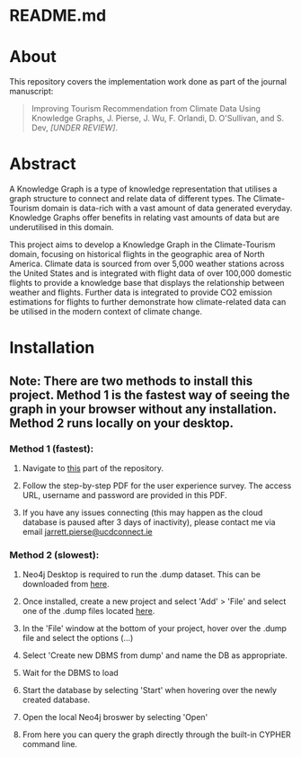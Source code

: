 # README.md



# About
This repository covers the implementation work done as part of the journal manuscript:
>Improving Tourism Recommendation from Climate Data Using Knowledge Graphs, J. Pierse, J. Wu, F. Orlandi, D. O'Sullivan, and S. Dev, *[UNDER REVIEW]*.

# Abstract
A Knowledge Graph is a type of knowledge representation that utilises a graph structure to connect and relate data of different types. The Climate-Tourism domain is data-rich with a vast amount of data generated everyday. Knowledge Graphs offer benefits in relating vast amounts of data but are underutilised in this domain.

This project aims to develop a Knowledge Graph in the Climate-Tourism domain, focusing on historical flights in the geographic area of North America. Climate data is sourced from over 5,000 weather stations across the United States and is integrated with flight data of over 100,000 domestic flights to provide a knowledge base that displays the relationship between weather and flights. Further data is integrated to provide CO2 emission estimations for flights to further demonstrate how climate-related data can be utilised in the modern context of climate change.

# Installation

## Note: There are two methods to install this project. Method 1 is the fastest way of seeing the graph in your browser without any installation. Method 2 runs locally on your desktop.

### Method 1 (fastest):

1. Navigate to [this](https://csgitlab.ucd.ie/jarrettpierse/fyp_climate_tourism_kg/-/blob/master/user-survey/fyp-survey.pdf) part of the repository.

2. Follow the step-by-step PDF for the user experience survey. The access URL, username and password are provided in this PDF.

3. If you have any issues connecting (this may happen as the cloud database is paused after 3 days of inactivity), please contact me via email jarrett.pierse@ucdconnect.ie


### Method 2 (slowest):

1. Neo4j Desktop is required to run the .dump dataset. This can be downloaded from [here](https://neo4j.com/download/). 

2. Once installed, create a new project and select 'Add' > 'File' and select one of the .dump files located [here](https://csgitlab.ucd.ie/jarrettpierse/fyp_climate_tourism_kg/-/tree/master/neo4j/dumps).

3. In the 'File' window at the bottom of your project, hover over the .dump file and select the options (...)

4. Select 'Create new DBMS from dump' and name the DB as appropriate.

5. Wait for the DBMS to load 

6. Start the database by selecting 'Start' when hovering over the newly created database.

7. Open the local Neo4j broswer by selecting 'Open'

8. From here you can query the graph directly through the built-in CYPHER command line.
